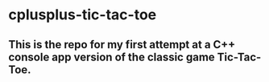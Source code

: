 # cplusplus-tic-tac-toe

## This is the repo for my first attempt at a C++ console app version of the classic game Tic-Tac-Toe.
